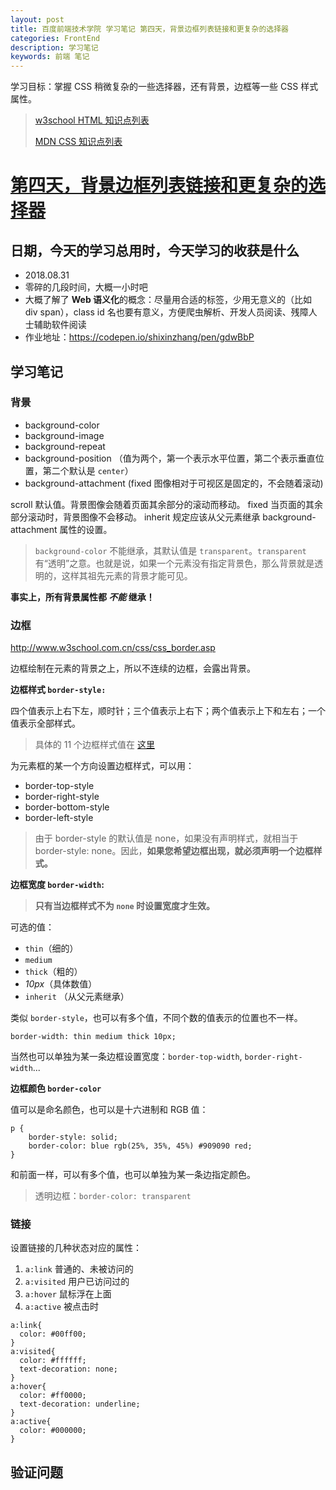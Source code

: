 ```yaml
---
layout: post
title: 百度前端技术学院 学习笔记 第四天，背景边框列表链接和更复杂的选择器
categories: FrontEnd
description: 学习笔记
keywords: 前端 笔记
---
```


学习目标：掌握 CSS 稍微复杂的一些选择器，还有背景，边框等一些 CSS 样式属性。

>[w3school HTML 知识点列表](http://www.w3school.com.cn/tags/html_ref_standardattributes.asp)
>
>[MDN CSS 知识点列表](https://developer.mozilla.org/zh-CN/docs/Learn/CSS/Introduction_to_CSS)

# [第四天，背景边框列表链接和更复杂的选择器](http://ife.baidu.com/course/detail/id/38)



## 日期，今天的学习总用时，今天学习的收获是什么

- 2018.08.31
- 零碎的几段时间，大概一小时吧
- 大概了解了 **Web 语义化**的概念：尽量用合适的标签，少用无意义的（比如 div span），class id 名也要有意义，方便爬虫解析、开发人员阅读、残障人士辅助软件阅读
- 作业地址：https://codepen.io/shixinzhang/pen/gdwBbP

## 学习笔记

### 背景

- background-color
- background-image
- background-repeat
- background-position （值为两个，第一个表示水平位置，第二个表示垂直位置，第二个默认是 ``center``）
- background-attachment (fixed 图像相对于可视区是固定的，不会随着滚动)


scroll	默认值。背景图像会随着页面其余部分的滚动而移动。
fixed	当页面的其余部分滚动时，背景图像不会移动。
inherit	规定应该从父元素继承 background-attachment 属性的设置。

>``background-color`` 不能继承，其默认值是 ``transparent``。``transparent`` 有“透明”之意。也就是说，如果一个元素没有指定背景色，那么背景就是透明的，这样其祖先元素的背景才能可见。

**事实上，所有背景属性都 <em>不能</em> 继承！**

### 边框

http://www.w3school.com.cn/css/css_border.asp

边框绘制在元素的背景之上，所以不连续的边框，会露出背景。

**边框样式 ``border-style: ``**


四个值表示上右下左，顺时针；三个值表示上右下；两个值表示上下和左右；一个值表示全部样式。

>具体的 11 个边框样式值在 [这里](http://www.w3school.com.cn/cssref/pr_border-style.asp)

为元素框的某一个方向设置边框样式，可以用：

- border-top-style
- border-right-style
- border-bottom-style
- border-left-style

>由于 border-style 的默认值是 none，如果没有声明样式，就相当于 border-style: none。因此，**如果您希望边框出现，就必须声明一个边框样式。**

**边框宽度 ``border-width``:**

>**只有当边框样式不为 ``none`` 时设置宽度才生效。**

可选的值：

- ``thin``（细的）
- ``medium``
- ``thick``（粗的）
- <em>10px</em>（具体数值）
- ``inherit`` （从父元素继承）

类似 ``border-style``，也可以有多个值，不同个数的值表示的位置也不一样。

```
border-width: thin medium thick 10px;
```

当然也可以单独为某一条边框设置宽度：``border-top-width``, ``border-right-width``...


**边框颜色 ``border-color``**

值可以是命名颜色，也可以是十六进制和 RGB 值：

```
p {
	border-style: solid;
	border-color: blue rgb(25%, 35%, 45%) #909090 red;
}
```

和前面一样，可以有多个值，也可以单独为某一条边指定颜色。

> 透明边框：``border-color: transparent``

### 链接

设置链接的几种状态对应的属性：

1. ``a:link`` 普通的、未被访问的
2. ``a:visited`` 用户已访问过的
3. ``a:hover`` 鼠标浮在上面
4. ``a:active`` 被点击时


```
a:link{
  color: #00ff00;
}
a:visited{
  color: #ffffff;
  text-decoration: none;
}
a:hover{
  color: #ff0000;
  text-decoration: underline;
}
a:active{
  color: #000000;
}
```

## 验证问题

